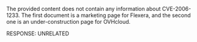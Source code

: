 The provided content does not contain any information about CVE-2006-1233. The first document is a marketing page for Flexera, and the second one is an under-construction page for OVHcloud.

RESPONSE: UNRELATED